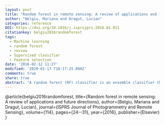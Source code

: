 ```yaml
---
layout: post
title: "Random forest in remote sensing: A review of applications and future directions"
author: "Belgiu, Mariana and Dragut, Lucian"
categories: reference
DOI: https://doi.org/10.1016/j.isprsjprs.2016.01.011
citationkey: belgiu2016randomforest
tags:
  - Machine learning
  - random forest
  - review
  - Supervised classifier
  - Feature selection    
date: '2016-02-12 11:27'
modified: '2020-01-17 T18:17:25.000Z'
comments: true
share: true
abstract: "A random forest (RF) classifier is an ensemble classifier that produces multiple decision trees, using a randomly selected subset of training samples and variables. This classifier has become popular within the remote sensing community due to the accuracy of its classifications. The overall objective of this work was to review the utilization of RF classifier in remote sensing. This review has revealed that RF classifier can successfully handle high data dimensionality and multicolinearity, being both fast and insensitive to overfitting. It is, however, sensitive to the sampling design. The variable importance (VI) measurement provided by the RF classifier has been extensively exploited in different scenarios, for example to reduce the number of dimensions of hyperspectral data, to identify the most relevant multisource remote sensing and geographic data, and to select the most suitable season to classify particular target classes. Further investigations are required into less commonly exploited uses of this classifier, such as for sample proximity analysis to detect and remove outliers in the training samples."
---
```

@article{belgiu2016randomforest,
  title={Random forest in remote sensing: A review of applications and future directions},
  author={Belgiu, Mariana and Dragut, Lucian},
  journal={ISPRS Journal of Photogrammetry and Remote Sensing},
  volume={114},
  pages={24--31},
  year={2016},
  publisher={Elsevier}
}
